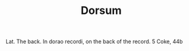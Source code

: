 ---
title: Dorsum
letter: D
permalink: "/definitions/bld-dorsum.html"
body: Lat. The back. In dorao recordi, on the back of the record. 5 Coke, 44b
published_at: '2018-07-07'
source: Black's Law Dictionary 2nd Ed (1910)
layout: post
---